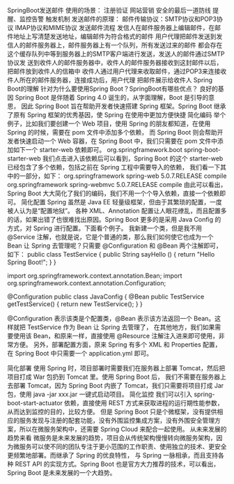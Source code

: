 SpringBoot发送邮件
使用的场景：
注册验证
网站营销
安全的最后一道防线
提醒、监控告警
触发机制
发送邮件的原理：
邮件传输协议：SMTP协议和POP3协议 IMAP协议和MIME协议
发送邮件流程
发信人在邮件服务器上编辑邮件，在邮件地址上写清楚发送地址，编辑邮件为符合格式的邮件
用户代理把邮件发送到发信人的邮件服务器上，邮件服务器上有一个队列，所有发送过来的邮件
都会存在这个缓存队列中等到服务器上的SMTP客户端进行发送，发送人的邮件通过SMTP协议发
送到收件人的邮件服务器中，收件人的邮件服务器接收到这封邮件以后，把邮件放到收件人的信箱中
收件人通过用户代理来收取邮件，通过POP3来连接收件人所在的邮件服务器，连接成功后，用户代理
把邮件展示给收件人
Spring Boot的理解
针对为什么要使用Spring Boot？SpringBoot有哪些优点？
良好的基因
Spring Boot 是伴随着 Spring 4.0 诞生的，从字面理解，Boot 是引导的意思，
因此 Spring Boot 旨在帮助开发者快速搭建 Spring 框架。Spring Boot 继承了原有
 Spring 框架的优秀基因，使 Spring 在使用中更加方便快捷
 简化编码
 举个例子，比如我们要创建一个 Web 项目，使用 Spring 的朋友都知道，在使用 Spring 的时候，需要在 pom 文件中添加多个依赖，
 而 Spring Boot 则会帮助开发者快速启动一个 Web 容器，在 Spring Boot 中，我们只需要在 pom 文件中添加如下一个 starter-web 依赖即可。
 <dependency>
     <groupId>org.springframework.boot</groupId>
     <artifactId>spring-boot-starter-web</artifactId>
 </dependency>
 我们点击进入该依赖后可以看到，Spring Boot 的这个 starter-web 已经包含了多个依赖，包括之前在 Spring 工程中需要导入的依赖，
 我们看一下其中的一部分，如下：
 <dependency>
     <groupId>org.springframework</groupId>
     <artifactId>spring-web</artifactId>
     <version>5.0.7.RELEASE</version>
     <scope>compile</scope>
 </dependency>
 <dependency>
     <groupId>org.springframework</groupId>
     <artifactId>spring-webmvc</artifactId>
     <version>5.0.7.RELEASE</version>
     <scope>compile</scope>
 </dependency>
 由此可以看出，Spring Boot 大大简化了我们的编码，我们不用一个个导入依赖，直接一个依赖即可。
 简化配置
 Spring 虽然是 Java EE 轻量级框架，但由于其繁琐的配置，一度被人认为是“配置地狱”。
 各种 XML、Annotation 配置让人眼花缭乱，而且配置多的话，如果出错了也很难找出原因。Spring Boot 更多的是采用 Java Config 的方式，对 Spring 进行配置。下面看个例子。
 我新建一个类，但是我不用 @Service 注解，也就是说，它是个普通的类，那么我们如何使它也成为一个 Bean 让 Spring 去管理呢？只需要 @Configuration 和 @Bean 两个注解即可，如下：
 public class TestService {
     public String sayHello () {
         return "Hello Spring Boot!";
     }
 }
 
 import org.springframework.context.annotation.Bean;
 import org.springframework.context.annotation.Configuration;
 
 @Configuration
 public class JavaConfig {
     @Bean
     public TestService getTestService() {
         return new TestService();
     }
 }
 
 @Configuration 表示该类是个配置类，@Bean 表示该方法返回一个 Bean。这样就把 TestService 作为 Bean 让 Spring 去管理了，
 在其他地方，我们如果需要使用该 Bean，和原来一样，直接使用 @Resource 注解注入进来即可使用，非常方便。
另外，部署配置方面，原来 Spring 有多个 XML 和 Properties 配置，在 Spring Boot 中只需要一个 application.yml 即可。

简化部署
使用 Spring 时，项目部署时需要我们在服务器上部署 Tomcat，然后把项目打成 War 包扔到 Tomcat 里。使用 Spring Boot 后，
我们不需要在服务器上去部署 Tomcat，因为 Spring Boot 内嵌了 Tomcat，我们只需要将项目打成 Jar 包，使用 java -jar xxx.jar 一键式启动项目。
简化监控
我们可以引入 spring-boot-start-actuator 依赖，直接使用 REST 方式来获取进程的运行期性能参数，从而达到监控的目的，比较方便。
但是 Spring Boot 只是个微框架，没有提供相应的服务发现与注册的配套功能，没有外围监控集成方案，没有外围安全管理方案，所以在微服务架构中，还需要 Spring Cloud 来配合一起使用。
从未来发展的趋势来看
微服务是未来发展的趋势，项目会从传统架构慢慢转向微服务架构，因为微服务可以使不同的团队专注于更小范围的工作职责、使用独立的技术、更安全更频繁地部署。而继承了 Spring 的优良特性，
与 Spring 一脉相承，而且支持各种 REST API 的实现方式。Spring Boot 也是官方大力推荐的技术，可以看出，Spring Boot 是未来发展的一个大趋势。




